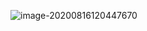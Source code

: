 ![image-20200816120447670](C:\Users\admin\AppData\Roaming\Typora\typora-user-images\image-20200816120447670.png)